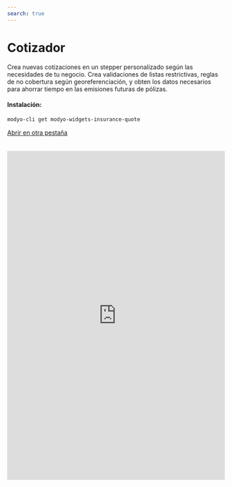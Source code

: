 ```yaml
---
search: true
---
```


# Cotizador

Crea nuevas cotizaciones en un stepper personalizado según las necesidades de tu negocio. Crea validaciones de listas restrictivas, reglas de no cobertura según georeferenciación, y obten los datos necesarios para ahorrar tiempo en las emisiones futuras de pólizas.

#### Instalación:

```bash
modyo-cli get modyo-widgets-insurance-quote
```

[Abrir en otra pestaña](https://widgets-es.modyo.com/seguros/broker/cotizador)

<iframe id="widgetFrame" src="https://widgets-es.modyo.com/seguros/broker/cotizador" width="100%" frameBorder="0"  style="min-height:762px;overflow:auto;margin-top:20px;"></p>

<table spaces-before="0">
  <tr>
    <th>
      Funcionalidad
    </th>
    
    <th>
      Descripción
    </th>
  </tr>
  
  <tr>
    <td>
      Stepper
    </td>
    
    <td>
      Personaliza de forma rápida y organizada los pasos que quieres para tu cotizador.
    </td>
  </tr>
  
  <tr>
    <td>
      Personalización de formularios
    </td>
    
    <td>
      Configura los formularios y los datos que requieres según el cotizador. Guarda información según el producto y facilita la creación de nuevas cotizaciones.
    </td>
  </tr>
  
  <tr>
    <td>
      Validaciones
    </td>
    
    <td>
      Integra en las validaciones de datos listas restrictivas, georeferenciación de los riesgos según el interés del negocio.
    </td>
  </tr>
  
  <tr>
    <td>
      Siniestralidad
    </td>
    
    <td>
      Genera validaciones de siniestralidad y optimiza procesos de forma digital para tu cotizador reduce las complejidades manuales o de referidos.
    </td>
  </tr>
  
  <tr>
    <td>
      Resumen
    </td>
    
    <td>
      Presenta un resumen de la cotización antes de generarla para validar coberturas, deducibles y ofrece la opción de configurar porcentajes de incremento de prima para tus intermediarios.
    </td>
  </tr>
  
  <tr>
    <td>
      Descarga de documentos
    </td>
    
    <td>
      Permite la descarga de documentos de una cotización vigente, el envío a través de correo electrónico y configurar las opciones según las necesidades de los intermediarios.
    </td>
  </tr>
</table>
